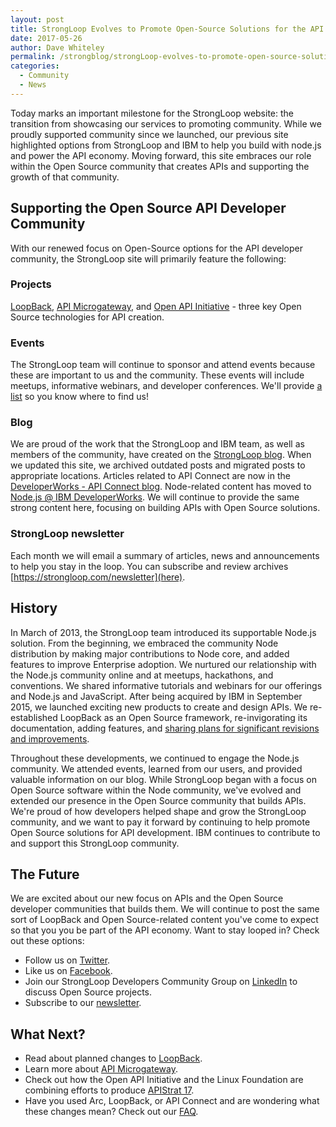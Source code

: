 ```yaml
---
layout: post
title: StrongLoop Evolves to Promote Open-Source Solutions for the API Developer Community
date: 2017-05-26
author: Dave Whiteley
permalink: /strongblog/strongLoop-evolves-to-promote-open-source-solutions-for-the-api-developer-community
categories:
  - Community
  - News
---
```

Today marks an important milestone for the StrongLoop website: the transition from showcasing our services to promoting community. While we proudly supported community since we launched, our previous site highlighted options from StrongLoop and IBM to help you build with node.js and power the API economy. Moving forward, this site embraces our role within the Open Source community that creates APIs and supporting the growth of that community.

## Supporting the Open Source API Developer Community

With our renewed focus on Open-Source options for the API developer community, the StrongLoop site will primarily feature the following:

### Projects

[LoopBack](http://loopback.io/), [API Microgateway](https://github.com/strongloop/microgateway), and [Open API Initiative](https://www.openapis.org/) - three key Open Source technologies for API creation. 
<!--more-->
### Events

The StrongLoop team will continue to sponsor and attend events because these are important to us and the community. These events will include meetups, informative webinars, and developer conferences. We'll provide [a list](https://strongloop.com/events) so you know where to find us!

### Blog

We are proud of the work that the StrongLoop and IBM team, as well as members of the community, have created on the [StrongLoop blog](/strongblog). When we updated this site, we archived outdated posts and migrated posts to appropriate locations. Articles related to API Connect are now in the [DeveloperWorks - API Connect blog](https://developer.ibm.com/apiconnect/blog/). Node-related content has moved to [Node.js @ IBM DeveloperWorks](https://developer.ibm.com/node/blogs/). We will continue to provide the same strong content here, focusing on building APIs with Open Source solutions.

### StrongLoop newsletter

Each month we will email a summary of articles, news and announcements to help you stay in the loop. You can subscribe and review archives [https://strongloop.com/newsletter](here).

## History

In March of 2013, the StrongLoop team introduced its supportable Node.js solution. From the beginning, we embraced the community Node distribution by making major contributions to Node core, and added features to improve Enterprise adoption. We nurtured our relationship with the Node.js community online and at meetups, hackathons, and conventions. We shared informative tutorials and webinars for our offerings and Node.js and JavaScript. After being acquired by IBM in September 2015, we launched exciting new products to create and design APIs. We re-established LoopBack as an Open Source framework, re-invigorating its documentation, adding features, and [sharing plans for significant revisions and improvements](https://strongloop.com/strongblog/announcing-loopback-next/). 

Throughout these developments, we continued to engage the Node.js community. We attended events, learned from our users, and provided valuable information on our blog. While StrongLoop began with a focus on Open Source software within the Node community, we've evolved  and extended our presence in the Open Source community that builds APIs. We're proud of how developers helped shape and grow the StrongLoop community, and we want to pay it forward by continuing to help promote Open Source solutions for API development. IBM continues to contribute to and support this StrongLoop community. 

## The Future

We are excited about our new focus on APIs and the Open Source developer communities that builds them. We will continue to post the same sort of LoopBack and Open Source-related content you've come to expect so that you you be part of the API economy. Want to stay looped in? Check out these options:

- Follow us on [Twitter](https://twitter.com/StrongLoop).
- Like us on [Facebook](https://www.facebook.com/strongloop/).
- Join our StrongLoop Developers Community Group on [LinkedIn](https://www.linkedin.com/groups/5046525) to discuss Open Source projects.
- Subscribe to our [newsletter](https://strongloop.com/newsletter).

## What Next?

- Read about planned changes to [LoopBack](https://strongloop.com/strongblog/announcing-loopback-next/).
- Learn more about [API Microgateway](https://strongloop.com/strongblog/introducing-api-microgateway-programmable-open-source-gateway-apis/).
- Check out how the Open API Initiative and the Linux Foundation are combining efforts to produce [APIStrat 17](https://www.openapis.org/blog/2017/04/13/the-open-api-initiative-and-the-linux-foundation-to-produce-apistrat-17).
- Have you used Arc, LoopBack, or API Connect and are wondering what these changes mean? Check out our [FAQ](https://strongloop.com/faq).
